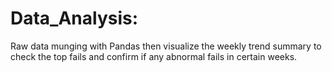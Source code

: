 # Data_Analysis:</br>
Raw data munging with Pandas then visualize the weekly trend summary to check the top fails and confirm if any abnormal fails in certain weeks.
